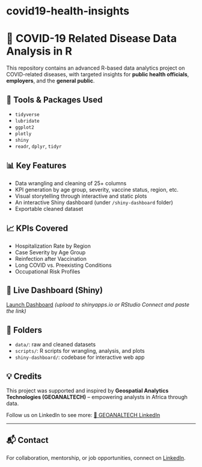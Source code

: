 # covid19-health-insights
# 🧪 COVID-19 Related Disease Data Analysis in R

This repository contains an advanced R-based data analytics project on COVID-related diseases, with targeted insights for **public health officials**, **employers**, and the **general public**.

## 🧰 Tools & Packages Used
- `tidyverse`
- `lubridate`
- `ggplot2`
- `plotly`
- `shiny`
- `readr`, `dplyr`, `tidyr`

## 📊 Key Features
- Data wrangling and cleaning of 25+ columns
- KPI generation by age group, severity, vaccine status, region, etc.
- Visual storytelling through interactive and static plots
- An interactive Shiny dashboard (under `/shiny-dashboard` folder)
- Exportable cleaned dataset

## 📈 KPIs Covered
- Hospitalization Rate by Region
- Case Severity by Age Group
- Reinfection after Vaccination
- Long COVID vs. Preexisting Conditions
- Occupational Risk Profiles

## 🔗 Live Dashboard (Shiny)
[Launch Dashboard](#) *(upload to shinyapps.io or RStudio Connect and paste the link)*

## 📁 Folders
- `data/`: raw and cleaned datasets
- `scripts/`: R scripts for wrangling, analysis, and plots
- `shiny-dashboard/`: codebase for interactive web app

## 💡 Credits
This project was supported and inspired by **Geospatial Analytics Technologies (GEOANALTECH)** – empowering analysts in Africa through data.

Follow us on LinkedIn to see more: [🔗 GEOANALTECH LinkedIn](#)

---

## 📬 Contact
For collaboration, mentorship, or job opportunities, connect on [LinkedIn](#).
